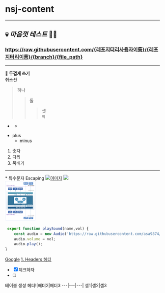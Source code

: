 # nsj-content
---
## 💀 *마음껏 테스트* 🙋‍♂️
### https://raw.githubusercontent.com/{레포지터리사용자이름}/{레포지터리이름}/{branch}/{file_path}
---
**💠 두껍게 쓰기**   
~~취소선~~
> 하나
>> 둘
>>> 셋   
`박`
* *
+ plus
  - minus

1. 숫자
2. 다리
3. 뚝배기
---
\* 특수문자 Escaping
[ ![이미지](https://github.com/user-attachments/assets/a9ef1d48-91a5-44e4-bff3-f5d4abd6ab98 "리액트")](https://ko.react.dev/) 
<img src="https://github.com/user-attachments/assets/a9ef1d48-91a5-44e4-bff3-f5d4abd6ab98" width="100">
<br>
<img src="https://github.com/nsjsoft/nsj-content/blob/main/jca-architecture.png" width="100">

```javascript
 export function playSound(name,vol) {
    const audio = new Audio('https://raw.githubusercontent.com/asa9874/Github-User-Content/main/'+name+'.mp3');
    audio.volume = vol;
    audio.play();
}
```
[Google](http://www.google.com "구글")
[1. Headers 헤더](#1-headers-헤더)
- [x] 체크하자
- [ ] 

테이블 생성
헤더!|헤더2|헤더3
---|---|---|
셀1|셀2|셀3
